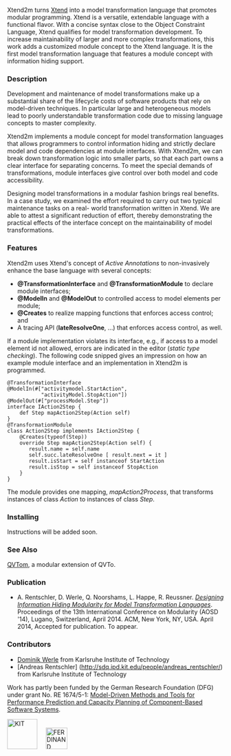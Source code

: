Xtend2m turns [Xtend](http://www.xtend-lang.org) into a model transformation language that promotes modular programming. Xtend is a versatile, extendable language with a functional flavor. With a concise syntax close to the Object Constraint Language, Xtend qualifies for model transformation development. To increase maintainability of larger and more complex transformations, this work adds a customized module concept to the Xtend language. It is the first model transformation language that features a module concept with information hiding support.

### Description

Development and maintenance of model transformations make up a substantial share of the lifecycle costs of software products that rely on model-driven techniques. In particular large and heterogeneous models lead to poorly understandable transformation code due to missing language concepts to master complexity. 

Xtend2m implements a module concept for model transformation languages that allows programmers to control information hiding and strictly declare model and code dependencies at module interfaces. With Xtend2m, we can break down transformation logic into smaller parts, so that each part owns a clear interface for separating concerns. To meet the special demands of transformations, module interfaces give control over both model and code accessibility. 

Designing model transformations in a modular fashion brings real benefits.  In a case study, we examined the effort required to carry out two typical maintenance tasks on a real- world transformation written in Xtend. We are able to attest a significant reduction of effort, thereby demonstrating the practical effects of the interface concept on the maintainability of model transformations.

### Features

Xtend2m uses Xtend's concept of *Active Annotations* to non-invasively enhance the base language with several concepts:

* **@TransformationInterface** and **@TransformationModule** to declare module interfaces;
* **@ModelIn** and **@ModelOut** to controlled access to model elements per module;
* **@Creates** to realize mapping functions that enforces access control; and
* A tracing API (**lateResolveOne**, …) that enforces access control, as well.

If a module implementation violates its interface, e.g., if access to a model element id not allowed, errors are indicated in the editor (*static type checking*). The following code snipped gives an impression on how an example module interface and an implementation in Xtend2m is programmed.

```
@TransformationInterface
@ModelIn(#["activitymodel.StartAction",
           "activityModel.StopAction"])
@ModelOut(#["processModel.Step"])
interface IAction2Step {
	def Step mapAction2Step(Action self)
}
@TransformationModule
class Action2Step implements IAction2Step {
	@Creates(typeof(Step))
	override Step mapAction2Step(Action self) {
	   result.name = self.name
	   self.succ.lateResolveOne [ result.next = it ]
	   result.isStart = self instanceof StartAction
	   result.isStop = self instanceof StopAction
	}
}
```
The module provides one mapping, *mapAction2Process*, that transforms instances of class *Action* to instances of class *Step*.

### Installing

Instructions will be added soon.

<!--*QVTr2Coq* runs on the Eclipse Modeling Tools. The following steps assume a fresh installation of Eclipse. 

* Download Eclipse [Modeling Tools 4.3 (Kepler)](http://www.eclipse.org/downloads/packages/eclipse-modeling-tools/keplersr1) (Kepler) and launch it;
* Install through menu **Help > Install Modeling Components...** [Eclipse Xtext 2.5+](http://www.eclipse.org/modeling/tmf/downloads/?project=xtext) of the Model Development Tools (MDT) project;
* Choose **Help > Install New Software...** to install [Eclipse QVTd 0.10+](http://www.eclipse.org/mmt/downloads/?project=qvtd) of the Model to Model Transformation (MMT) project, [update site](http://download.eclipse.org/mmt/qvtd/updates/releases);
* Download [QVTr2Coq](https://github.com/qvt/qvtr2coq/zipball/master) and import contained projects through **File > Import > Existing Projects into Workspace…** into your Eclipse workspace.
-->
<!--(http://qvt.github.io/qvtr2coq/downloads/qvtr2coq-0.1.0.zip)-->

<!--You are ready to use the code generator to produce Coq specifications from QVT-R programs, Ecore metamodels and instances thereof. To do so, use the run configuration **Generate Coq Code**. The transformation searches in subfolder [models](http://github.com/qvt/qvtr2coq/tree/master/edu.kit.ipd.sdq.mdsd.qvtrelation2coq/models) for files ending with .qvtr, .ecore, and .xmi. Resulting Coq specifications (.v files) are placed into [src-gen](http://github.com/qvt/qvtr2coq/tree/master/edu.kit.ipd.sdq.mdsd.qvtrelation2coq/src-gen). 

To run a proof on generated Coq files, you need to install the [Coq proof assistant](http://coq.inria.fr/download), version 8.4 or higher. We recommend to download Coq bundled with CoqIDE.-->

### See Also
[QVTom](http://qvt.github.io/qvtom/), a modular extension of QVTo.

### Publication
* A. Rentschler, D. Werle, Q. Noorshams, L. Happe, R. Reussner. [*Designing Information Hiding Modularity for Model Transformation Languages*](http://could.finally.lead.to/paper.pdf). Proceedings of the 13th International Conference on Modularity (AOSD '14), Lugano, Switzerland, April 2014. ACM, New York, NY, USA. April 2014, Accepted for publication. To appear.

### Contributors
* [Dominik Werle](emailto:dominik.werle_atgoeshere_student.kit.edu) from Karlsruhe Institute of Technology
* [Andreas Rentschler] (http://sdq.ipd.kit.edu/people/andreas_rentschler/) from Karlsruhe Institute of Technology

Work has partly been funded by the German Research Foundation (DFG) under grant No. RE 1674/5-1: [Model-Driven Methods and Tools for Performance Prediction and Capacity Planning of Component-Based Software Systems](http://www.ferdinand-project.org).

<img src="http://qvt.github.io/qvtr2coq/images/Logo_KIT.png" alt="KIT" height="70px"/>&nbsp;&nbsp;&nbsp;&nbsp;
<img src="http://qvt.github.io/qvtr2coq/images/Logo_FERDINAND.png" alt="FERDINAND" height="50px"/>

